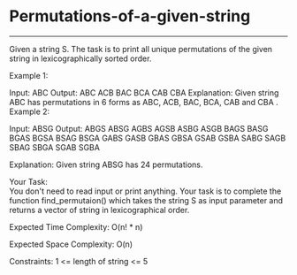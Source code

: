 # Permutations-of-a-given-string
---------------------------------------------

Given a string S. The task is to print all unique permutations of the given string in lexicographically sorted order.

 

Example 1:

Input: ABC
Output:
ABC ACB BAC BCA CAB CBA
Explanation:
Given string ABC has permutations in 6 
forms as ABC, ACB, BAC, BCA, CAB and CBA .
Example 2:

Input: ABSG
Output:
ABGS ABSG AGBS AGSB ASBG ASGB BAGS 
BASG BGAS BGSA BSAG BSGA GABS GASB 
GBAS GBSA GSAB GSBA SABG SAGB SBAG 
SBGA SGAB SGBA


Explanation:
Given string ABSG has 24 permutations.
 

Your Task:  
You don't need to read input or print anything. Your task is to complete the function find_permutaion() which takes the string S as input parameter and returns a vector of string in lexicographical order.

 

Expected Time Complexity: O(n! * n)

Expected Space Complexity: O(n)

 

Constraints:
1 <= length of string <= 5
